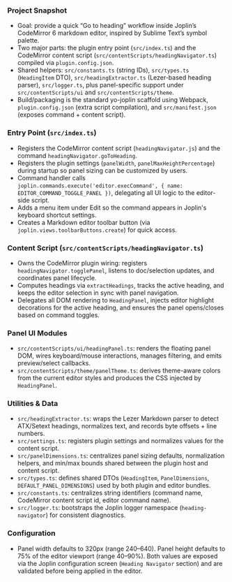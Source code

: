 ### Project Snapshot

- Goal: provide a quick “Go to heading” workflow inside Joplin’s CodeMirror 6 markdown editor, inspired by Sublime Text’s symbol palette.
- Two major parts: the plugin entry point (`src/index.ts`) and the CodeMirror content script (`src/contentScripts/headingNavigator.ts`) compiled via `plugin.config.json`.
- Shared helpers: `src/constants.ts` (string IDs), `src/types.ts` (`HeadingItem` DTO), `src/headingExtractor.ts` (Lezer-based heading parser), `src/logger.ts`, plus panel-specific support under `src/contentScripts/ui` and `src/contentScripts/theme`.
- Build/packaging is the standard yo-joplin scaffold using Webpack, `plugin.config.json` (extra script compilation), and `src/manifest.json` (exposes command + content script).

### Entry Point (`src/index.ts`)

- Registers the CodeMirror content script (`headingNavigator.js`) and the command `headingNavigator.goToHeading`.
- Registers the plugin settings (`panelWidth`, `panelMaxHeightPercentage`) during startup so panel sizing can be customized by users.
- Command handler calls `joplin.commands.execute('editor.execCommand', { name: EDITOR_COMMAND_TOGGLE_PANEL })`, delegating all UI logic to the editor-side script.
- Adds a menu item under Edit so the command appears in Joplin's keyboard shortcut settings.
- Creates a Markdown editor toolbar button (via `joplin.views.toolbarButtons.create`) for quick access.

### Content Script (`src/contentScripts/headingNavigator.ts`)

- Owns the CodeMirror plugin wiring: registers `headingNavigator.togglePanel`, listens to doc/selection updates, and coordinates panel lifecycle.
- Computes headings via `extractHeadings`, tracks the active heading, and keeps the editor selection in sync with panel navigation.
- Delegates all DOM rendering to `HeadingPanel`, injects editor highlight decorations for the active heading, and ensures the panel opens/closes based on command toggles.

### Panel UI Modules

- `src/contentScripts/ui/headingPanel.ts`: renders the floating panel DOM, wires keyboard/mouse interactions, manages filtering, and emits preview/select callbacks.
- `src/contentScripts/theme/panelTheme.ts`: derives theme-aware colors from the current editor styles and produces the CSS injected by `HeadingPanel`.

### Utilities & Data

- `src/headingExtractor.ts`: wraps the Lezer Markdown parser to detect ATX/Setext headings, normalizes text, and records byte offsets + line numbers.
- `src/settings.ts`: registers plugin settings and normalizes values for the content script.
- `src/panelDimensions.ts`: centralizes panel sizing defaults, normalization helpers, and min/max bounds shared between the plugin host and content script.
- `src/types.ts`: defines shared DTOs (`HeadingItem`, `PanelDimensions`, `DEFAULT_PANEL_DIMENSIONS`) used by both plugin and editor bundles.
- `src/constants.ts`: centralizes string identifiers (command name, CodeMirror content script id, editor command name).
- `src/logger.ts`: bootstraps the Joplin logger namespace (`heading-navigator`) for consistent diagnostics.

### Configuration

- Panel width defaults to 320px (range 240–640). Panel height defaults to 75% of the editor viewport (range 40–90%). Both values are exposed via the Joplin configuration screen (`Heading Navigator` section) and are validated before being applied in the editor.
